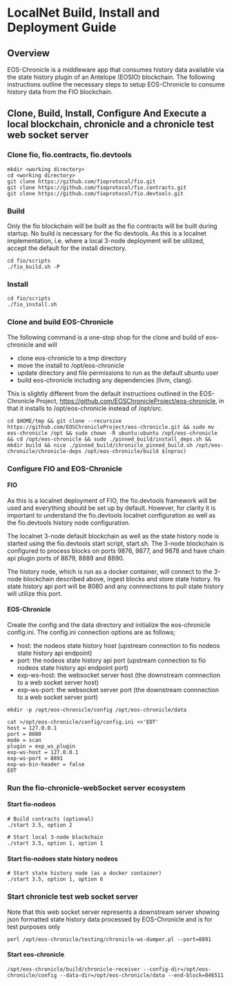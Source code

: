 # LocalNet Build, Install and Deployment Guide

## Overview
EOS-Chronicle is a middleware app that consumes history data available via the state history plugin of an Antelope (EOSIO) blockchain. The following instructions outline the necessary steps to setup EOS-Chronicle to consume history data from the FIO blockchain.

## Clone, Build, Install, Configure And Execute a local blockchain, chronicle and a chronicle test web socket server

### Clone fio, fio.contracts, fio.devtools

```shell
mkdir <working directory>
cd <working directory>
git clone https://github.com/fioprotocol/fio.git
git clone https://github.com/fioprotocol/fio.contracts.git
git clone https://github.com/fioprotocol/fio.devtools.git
```

### Build
Only the fio blockchain will be built as the fio contracts will be built during startup. No build is necessary for the fio devtools. As this is a localnet implementation, i.e. where a local 3-node deployment will be utilized, accept the default for the install directory. 


```shell
cd fio/scripts
./fio_build.sh -P
```

### Install
```shell
cd fio/scripts
./fio_install.sh
```

### Clone and build EOS-Chronicle
The following command is a one-stop shop for the clone and build of eos-chronicle and will
* clone eos-chronicle to a tmp directory
* move the install to /opt/eos-chronicle
* update directory and file permissions to run as the default ubuntu user
* build eos-chronicle including any dependencies (llvm, clang).

This is slightly different from the default instructions outlined in the EOS-Chronicle Project, https://github.com/EOSChronicleProject/eos-chronicle, in that it installs to /opt/eos-chronicle instead of /opt/src.

```shell
cd $HOME/tmp && git clone --recursive https://github.com/EOSChronicleProject/eos-chronicle.git && sudo mv eos-chronicle /opt && sudo chown -R ubuntu:ubuntu /opt/eos-chronicle && cd /opt/eos-chronicle && sudo ./pinned_build/install_deps.sh && mkdir build && nice ./pinned_build/chronicle_pinned_build.sh /opt/eos-chronicle/chronicle-deps /opt/eos-chronicle/build $(nproc)
```

### Configure FIO and EOS-Chronicle

#### FIO
As this is a localnet deployment of FIO, the fio.devtools framework will be used and everything should be set up by default. However, for clarity it is important to understand the fio.devtools localnet configuration as well as the fio.devtools history node configuration.

The localnet 3-node default blockchain as well as the state history node is started using the fio.devtools start script, start.sh. The 3-node blockchain is configured to process blocks on ports 9876, 9877, and 9878 and have chain api plugin ports of 8879, 8889 and 8890.

The history node, which is run as a docker container, will connect to the 3-node blockchain described above, ingest blocks and store state history. Its state history api port will be 8080 and any connnections to pull state history will utilize this port. 

#### EOS-Chronicle
Create the config and the data directory and initialize the eos-chronicle config.ini. The config.ini connection options are as follows;
* host: the nodeos state history host (upstream connection to fio nodeos state history api endpoint)
* port: the nodeos state history api port (upstream connection to fio nodeos state history api endpoint port)
* exp-ws-host: the websocket server host (the downstream connnection to a web socket server host)
* exp-ws-port: the websocket server port (the downstream connnection to a web socket server port)

```shell
mkdir -p /opt/eos-chronicle/config /opt/eos-chronicle/data

cat >/opt/eos-chronicle/config/config.ini <<'EOT'
host = 127.0.0.1
port = 8080
mode = scan
plugin = exp_ws_plugin
exp-ws-host = 127.0.0.1
exp-ws-port = 8891
exp-ws-bin-header = false
EOT
```

### Run the fio-chronicle-webSocket server ecosystem
#### Start fio-nodeos
```shell
# Build contracts (optional)
./start 3.5, option 2

# Start local 3-node blockchain
./start 3.5, option 1, option 1
```

#### Start fio-nodoes state history nodeos
```shell
# Start state history node (as a docker container)
./start 3.5, option 1, option 6
```

### Start chronicle test web socket server
Note that this web socket server represents a downstream server showing json formatted state history data processed by EOS-Chronicle and is for test purposes only

```shell
perl /opt/eos-chronicle/testing/chronicle-ws-dumper.pl --port=8891
```

#### Start eos-chronicle
```shell
/opt/eos-chronicle/build/chronicle-receiver --config-dir=/opt/eos-chronicle/config --data-dir=/opt/eos-chronicle/data --end-block=846511
```
